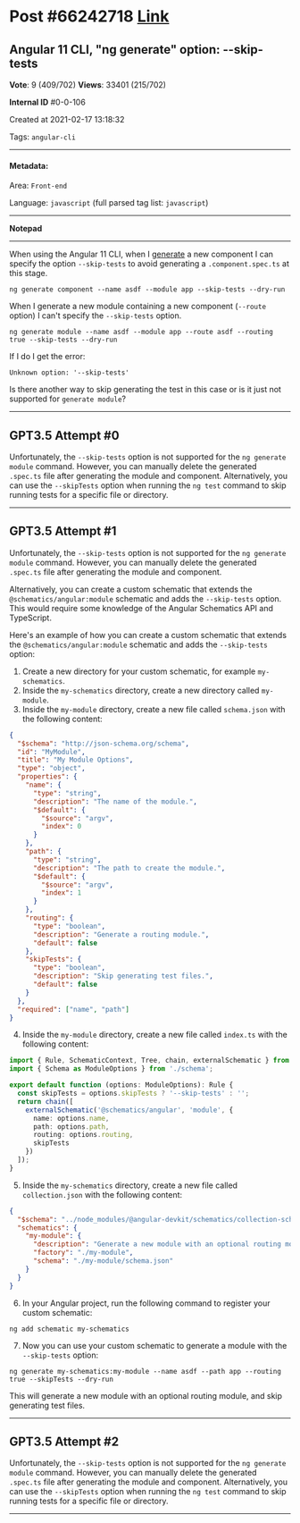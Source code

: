 
# Post \#66242718 [Link](https://stackoverflow.com/questions/66242718/)

## Angular 11 CLI, "ng generate" option: --skip-tests

**Vote**: 9 (409/702) **Views**: 33401 (215/702) 

**Internal ID** \#0-0-106

Created at 2021-02-17 13:18:32

Tags: `angular-cli`

----------

#### Metadata:

Area: `Front-end`

Language: `javascript` (full parsed tag list: `javascript`)

----------

**Notepad**


----------

When using the Angular 11 CLI, when I [generate](https://angular.io/cli/generate) a new component I can specify the option `--skip-tests` to avoid generating a `.component.spec.ts` at this stage.
```
ng generate component --name asdf --module app --skip-tests --dry-run
```

When I generate a new module containing a new component (`--route` option) I can't specify the `--skip-tests` option.
```
ng generate module --name asdf --module app --route asdf --routing true --skip-tests --dry-run
```

If I do I get the error:
```
Unknown option: '--skip-tests'
```

Is there another way to skip generating the test in this case or is it just not supported for `generate module`?


----------
        
## GPT3.5 Attempt \#0

Unfortunately, the `--skip-tests` option is not supported for the `ng generate module` command. However, you can manually delete the generated `.spec.ts` file after generating the module and component. Alternatively, you can use the `--skipTests` option when running the `ng test` command to skip running tests for a specific file or directory.

--------

## GPT3.5 Attempt \#1

Unfortunately, the `--skip-tests` option is not supported for the `ng generate module` command. However, you can manually delete the generated `.spec.ts` file after generating the module and component. 

Alternatively, you can create a custom schematic that extends the `@schematics/angular:module` schematic and adds the `--skip-tests` option. This would require some knowledge of the Angular Schematics API and TypeScript. 

Here's an example of how you can create a custom schematic that extends the `@schematics/angular:module` schematic and adds the `--skip-tests` option:

1. Create a new directory for your custom schematic, for example `my-schematics`.
2. Inside the `my-schematics` directory, create a new directory called `my-module`.
3. Inside the `my-module` directory, create a new file called `schema.json` with the following content:

```json
{
  "$schema": "http://json-schema.org/schema",
  "id": "MyModule",
  "title": "My Module Options",
  "type": "object",
  "properties": {
    "name": {
      "type": "string",
      "description": "The name of the module.",
      "$default": {
        "$source": "argv",
        "index": 0
      }
    },
    "path": {
      "type": "string",
      "description": "The path to create the module.",
      "$default": {
        "$source": "argv",
        "index": 1
      }
    },
    "routing": {
      "type": "boolean",
      "description": "Generate a routing module.",
      "default": false
    },
    "skipTests": {
      "type": "boolean",
      "description": "Skip generating test files.",
      "default": false
    }
  },
  "required": ["name", "path"]
}
```

4. Inside the `my-module` directory, create a new file called `index.ts` with the following content:

```typescript
import { Rule, SchematicContext, Tree, chain, externalSchematic } from '@angular-devkit/schematics';
import { Schema as ModuleOptions } from './schema';

export default function (options: ModuleOptions): Rule {
  const skipTests = options.skipTests ? '--skip-tests' : '';
  return chain([
    externalSchematic('@schematics/angular', 'module', {
      name: options.name,
      path: options.path,
      routing: options.routing,
      skipTests
    })
  ]);
}
```

5. Inside the `my-schematics` directory, create a new file called `collection.json` with the following content:

```json
{
  "$schema": "../node_modules/@angular-devkit/schematics/collection-schema.json",
  "schematics": {
    "my-module": {
      "description": "Generate a new module with an optional routing module.",
      "factory": "./my-module",
      "schema": "./my-module/schema.json"
    }
  }
}
```

6. In your Angular project, run the following command to register your custom schematic:

```
ng add schematic my-schematics
```

7. Now you can use your custom schematic to generate a module with the `--skip-tests` option:

```
ng generate my-schematics:my-module --name asdf --path app --routing true --skipTests --dry-run
```

This will generate a new module with an optional routing module, and skip generating test files.

--------

## GPT3.5 Attempt \#2

Unfortunately, the `--skip-tests` option is not supported for the `ng generate module` command. However, you can manually delete the generated `.spec.ts` file after generating the module and component. Alternatively, you can use the `--skipTests` option when running the `ng test` command to skip running tests for a specific file or directory.

--------
